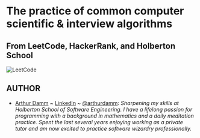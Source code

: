 # The practice of common computer scientific & interview algorithms
## From LeetCode, HackerRank, and Holberton School

![LeetCode](https://github.com/arthurdamm/algorithms-practice/blob/master/img/leetcode_screenshot.png)

## AUTHOR
- [Arthur Damm](https://github.com/arthurdamm/twodoor) ~ [LinkedIn](https://www.linkedin.com/in/arthur-damm-96527042/) ~ [@arthurdamm](https://twitter.com/arthurdamm):
*Sharpening my skills at Holberton School of Software Engineering. I have a lifelong passion for programming with a background in mathematics and a daily meditation practice. Spent the last several years enjoying working as a private tutor and am now excited to practice software wizardry professionally.*
